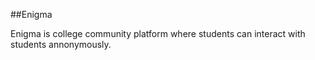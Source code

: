 ##Enigma

Enigma is college community platform where students can interact with students annonymously. 
